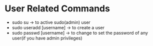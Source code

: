 <h1>User Related Commands</h1>
<ul>
    <li>sudo su → to active sudo(admin) user</li>
    <li>sudo useradd [username] → to create a user</li>
    <li>sudo passwd [username] → to change to set the password of any user(if you have admin privileges)</li>
</ul>
